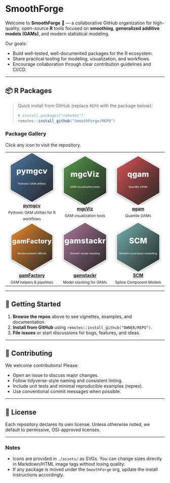 # SmoothForge

Welcome to **SmoothForge** 👋 — a collaborative GitHub organization for high-quality, open-source **R** tools focused on **smoothing**, **generalized additive models (GAMs)**, and modern statistical modeling.

Our goals:
- Build well-tested, well-documented packages for the R ecosystem.
- Share practical tooling for modeling, visualization, and workflows.
- Encourage collaboration through clear contribution guidelines and CI/CD.

---

## 📦 R Packages

> Quick install from GitHub (replace `REPO` with the package below):
>
> ```r
> # install.packages("remotes")
> remotes::install_github("SmoothForge/REPO")
> ```

### Package Gallery

Click any icon to visit the repository.

<table>
  <tr>
    <td align="center" width="33%">
      <a href="https://github.com/SmoothForge/pymgcv">
        <img src="./assets/pymgcv-icon.svg" alt="pymgcv icon" width="160" />
      </a>
      <br/>
      <a href="https://github.com/SmoothForge/pymgcv"><b>pymgcv</b></a>
      <br/>
      <sub>Pythonic GAM utilities for R workflows</sub>
    </td>
    <td align="center" width="33%">
      <a href="https://github.com/mfasiolo/mgcViz">
        <img src="./assets/mgcViz-icon.svg" alt="mgcViz icon" width="160" />
      </a>
      <br/>
      <a href="https://github.com/mfasiolo/mgcViz"><b>mgcViz</b></a>
      <br/>
      <sub>GAM visualization tools</sub>
    </td>
    <td align="center" width="33%">
      <a href="https://github.com/mfasiolo/qgam">
        <img src="./assets/qgam-icon.svg" alt="qgam icon" width="160" />
      </a>
      <br/>
      <a href="https://github.com/mfasiolo/qgam"><b>qgam</b></a>
      <br/>
      <sub>Quantile GAMs</sub>
    </td>
  </tr>
  <tr>
    <td align="center" width="33%">
      <a href="https://github.com/mfasiolo/gamFactory">
        <img src="./assets/gamFactory-icon.svg" alt="gamFactory icon" width="160" />
      </a>
      <br/>
      <a href="https://github.com/mfasiolo/gamFactory"><b>gamFactory</b></a>
      <br/>
      <sub>GAM helpers &amp; pipelines</sub>
    </td>
    <td align="center" width="33%">
      <a href="https://github.com/eenticott/gamstackr">
        <img src="./assets/gamstackr-icon.svg" alt="gamstackr icon" width="160" />
      </a>
      <br/>
      <a href="https://github.com/eenticott/gamstackr"><b>gamstackr</b></a>
      <br/>
      <sub>Model stacking for GAMs</sub>
    </td>
    <td align="center" width="33%">
      <a href="https://github.com/VinGioia90/SCM">
        <img src="./assets/SCM-icon.svg" alt="SCM icon" width="160" />
      </a>
      <br/>
      <a href="https://github.com/VinGioia90/SCM"><b>SCM</b></a>
      <br/>
      <sub>Spline Component Models</sub>
    </td>
  </tr>
</table>

---

## 🚀 Getting Started

1. **Browse the repos** above to see vignettes, examples, and documentation.
2. **Install from GitHub** using `remotes::install_github("OWNER/REPO")`.
3. **File issues** or start discussions for bugs, features, and ideas.

---

## 🤝 Contributing

We welcome contributions! Please:
- Open an issue to discuss major changes.
- Follow tidyverse-style naming and consistent linting.
- Include unit tests and minimal reproducible examples (reprex).
- Use conventional commit messages when possible.

---

## 📜 License

Each repository declares its own license. Unless otherwise noted, we default to permissive, OSI-approved licenses.

---

### Notes

- Icons are provided in `./assets/` as SVGs. You can change sizes directly in Markdown/HTML image tags without losing quality.
- If any package is moved under the `SmoothForge` org, update the install instructions accordingly.
 
